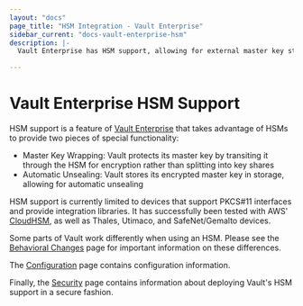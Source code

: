 ```yaml
---
layout: "docs"
page_title: "HSM Integration - Vault Enterprise"
sidebar_current: "docs-vault-enterprise-hsm"
description: |-
  Vault Enterprise has HSM support, allowing for external master key storage and automatic unsealing.

---
```


# Vault Enterprise HSM Support

HSM support is a feature of [Vault
Enterprise](https://www.hashicorp.com/vault.html) that takes advantage of HSMs
to provide two pieces of special functionality:

 * Master Key Wrapping: Vault protects its master key by transiting it through
   the HSM for encryption rather than splitting into key shares
 * Automatic Unsealing: Vault stores its encrypted master key in storage,
   allowing for automatic unsealing

HSM support is currently limited to devices that support PKCS#11 interfaces and
provide integration libraries. It has successfully been tested with AWS'
[CloudHSM](https://aws.amazon.com/cloudhsm/), as well as Thales, Utimaco, and
SafeNet/Gemalto devices.

Some parts of Vault work differently when using an HSM. Please see the
[Behavioral Changes](/docs/vault-enterprise/hsm/behavior.html) page for important information
on these differences.

The [Configuration](/docs/vault-enterprise/hsm/configuration.html) page contains configuration
information.

Finally, the [Security](/docs/vault-enterprise/hsm/security.html) page contains information
about deploying Vault's HSM support in a secure fashion.
